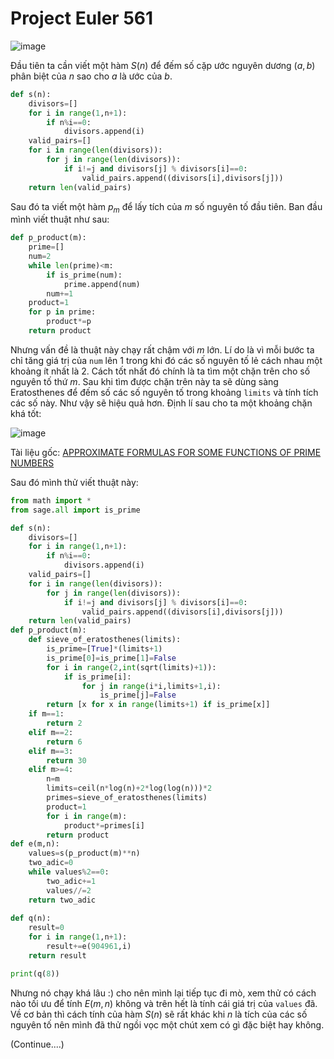 # Project Euler 561

![image](https://github.com/user-attachments/assets/fc6aa2ab-2f5f-4e89-8a33-3965f2bc30bb)

Đầu tiên ta cần viết một hàm $\displaystyle S( n)$ để đếm số cặp ước nguyên dương $\displaystyle ( a,b)$ phân biệt của $\displaystyle n$ sao cho $\displaystyle a$ là ước của $\displaystyle b$. 

```python
def s(n):
    divisors=[]
    for i in range(1,n+1):
        if n%i==0:
            divisors.append(i)
    valid_pairs=[]
    for i in range(len(divisors)):
        for j in range(len(divisors)):
            if i!=j and divisors[j] % divisors[i]==0:
                valid_pairs.append((divisors[i],divisors[j]))
    return len(valid_pairs)
```

Sau đó ta viết một hàm $\displaystyle p_{m}$ để lấy tích của $\displaystyle m$ số nguyên tố đầu tiên. Ban đầu mình viết thuật như sau:

```python
def p_product(m):
    prime=[]
    num=2
    while len(prime)<m:
        if is_prime(num):
            prime.append(num)
        num+=1
    product=1
    for p in prime:
        product*=p
    return product
```
Nhưng vấn đề là thuật này chạy rất chậm với $m$ lớn. Lí do là vì mỗi bước ta chỉ tăng giá trị của `num` lên 1 trong khi đó các số nguyên tố lẻ cách nhau một khoảng ít nhất là 2. Cách tốt nhất đó chính là ta tìm một chặn trên cho số nguyên tố thứ $m$.
Sau khi tìm được chặn trên này ta sẽ dùng sàng Eratosthenes để đếm số các số nguyên tố trong khoảng `limits` và tính tích các số này. Như vậy sẽ hiệu quả hơn. Định lí sau cho ta một khoảng chặn khá tốt: 

![image](https://github.com/user-attachments/assets/bc08e533-9ffc-4d20-9a5f-306f8390b0f2)

Tài liệu gốc: [APPROXIMATE FORMULAS FOR SOME FUNCTIONS OF PRIME NUMBERS](https://projecteuclid.org/journals/illinois-journal-of-mathematics/volume-6/issue-1/Approximate-formulas-for-some-functions-of-prime-numbers/10.1215/ijm/1255631807.full)

Sau đó mình thử viết thuật này: 

```python
from math import *
from sage.all import is_prime

def s(n):
    divisors=[]
    for i in range(1,n+1):
        if n%i==0:
            divisors.append(i)
    valid_pairs=[]
    for i in range(len(divisors)):
        for j in range(len(divisors)):
            if i!=j and divisors[j] % divisors[i]==0:
                valid_pairs.append((divisors[i],divisors[j]))
    return len(valid_pairs)
def p_product(m):
    def sieve_of_eratosthenes(limits):
        is_prime=[True]*(limits+1)
        is_prime[0]=is_prime[1]=False
        for i in range(2,int(sqrt(limits)+1)):
            if is_prime[i]:
                for j in range(i*i,limits+1,i):
                    is_prime[j]=False
        return [x for x in range(limits+1) if is_prime[x]]
    if m==1:
        return 2
    elif m==2:
        return 6
    elif m==3:
        return 30
    elif m>=4:
        n=m
        limits=ceil(n*log(n)+2*log(log(n)))*2
        primes=sieve_of_eratosthenes(limits)
        product=1
        for i in range(m):
            product*=primes[i]
        return product
def e(m,n):
    values=s(p_product(m)**n)
    two_adic=0
    while values%2==0:
        two_adic+=1
        values//=2
    return two_adic
    
def q(n):
    result=0
    for i in range(1,n+1):
        result+=e(904961,i)
    return result

print(q(8))
```
Nhưng nó chạy khá lâu :) cho nên mình lại tiếp tục đi mò, xem thử có cách nào tối ưu để tính $E(m,n)$ không và trên hết là tính cái giá trị của `values` đã. Về cơ bản thì cách tính của hàm $S(n)$ sẽ rất khác khi $n$ là tích của các số nguyên tố nên mình đã thử ngồi vọc một chút xem có gì đặc biệt hay không.

(Continue....)




